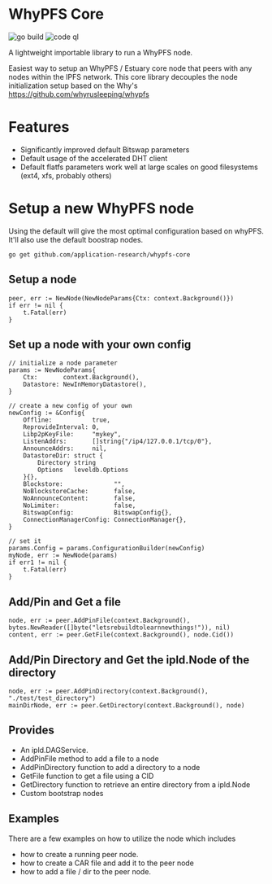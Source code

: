 # WhyPFS Core

![go build](https://github.com/application-research/whypfs-core/actions/workflows/go.yml/badge.svg)
![code ql](https://github.com/application-research/whypfs-core/actions/workflows/codeql.yml/badge.svg)

A lightweight importable library to run a WhyPFS node.

Easiest way to setup an WhyPFS / Estuary core node that peers with any nodes within the IPFS network. This core library decouples the
node initialization setup based on the Why's https://github.com/whyrusleeping/whypfs

# Features
- Significantly improved default Bitswap parameters
- Default usage of the accelerated DHT client
- Default flatfs parameters work well at large scales on good filesystems (ext4, xfs, probably others)


# Setup a new WhyPFS node
Using the default will give the most optimal configuration based on whyPFS. It'll also use the default
boostrap nodes.

```shell
go get github.com/application-research/whypfs-core
```

## Setup a node
```
peer, err := NewNode(NewNodeParams{Ctx: context.Background()})	
if err != nil {
    t.Fatal(err)
}
```

## Set up a node with your own config
```
// initialize a node parameter
params := NewNodeParams{
    Ctx:       context.Background(),
    Datastore: NewInMemoryDatastore(),
}

// create a new config of your own
newConfig := &Config{
    Offline:           true,
    ReprovideInterval: 0,
    Libp2pKeyFile:     "mykey",
    ListenAddrs:       []string{"/ip4/127.0.0.1/tcp/0"},
    AnnounceAddrs:     nil,
    DatastoreDir: struct {
        Directory string
        Options   leveldb.Options
    }{},
    Blockstore:              "",
    NoBlockstoreCache:       false,
    NoAnnounceContent:       false,
    NoLimiter:               false,
    BitswapConfig:           BitswapConfig{},
    ConnectionManagerConfig: ConnectionManager{},
}

// set it
params.Config = params.ConfigurationBuilder(newConfig)
myNode, err := NewNode(params)
if err1 != nil {
    t.Fatal(err)
}
```

## Add/Pin and Get a file
```
node, err := peer.AddPinFile(context.Background(), bytes.NewReader([]byte("letsrebuildtolearnnewthings!")), nil)
content, err := peer.GetFile(context.Background(), node.Cid())
```

## Add/Pin Directory and Get the ipld.Node of the directory
```
node, err := peer.AddPinDirectory(context.Background(), "./test/test_directory")
mainDirNode, err := peer.GetDirectory(context.Background(), node)
```

## Provides
- An ipld.DAGService.
- AddPinFile method to add a file to a node
- AddPinDirectory function to add a directory to a node
- GetFile function to get a file using a CID
- GetDirectory function to retrieve an entire directory from a ipld.Node
- Custom bootstrap nodes

## Examples
There are a few examples on how to utilize the node which includes
- how to create a running peer node.
- how to create a CAR file and add it to the peer node
- how to add a file / dir to the peer node.